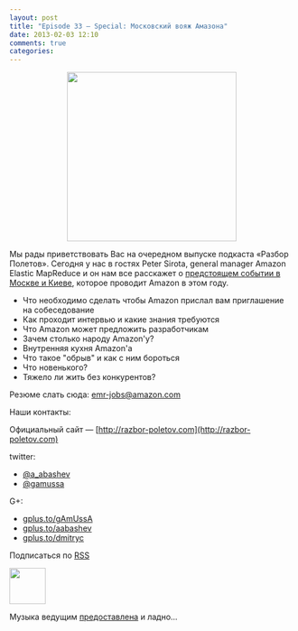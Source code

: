 ```yaml
---
layout: post
title: "Episode 33 – Special: Московский вояж Амазона"
date: 2013-02-03 12:10
comments: true
categories: 
---
```


<div class="separator" style="clear: both; text-align: center;">
<a href="https://raw.github.com/razbor-poletov/razbor-poletov.github.com/source/source/images/razbor_33_text.png" imageanchor="1" style="margin-left: 1em; margin-right: 1em;"><img border="0" height="300" src="https://raw.github.com/razbor-poletov/razbor-poletov.github.com/source/source/images/razbor_33_text.png" width="300" /></a></div>

Мы рады приветствовать Вас на очередном выпуске подкаста «Разбор Полетов». Сегодня у нас в гостях Peter Sirota, general manager Amazon Elastic MapReduce и он нам все расскажет о [предстоящем событии в Москве и Киеве](http://awsmoscow2013.s3-website-us-east-1.amazonaws.com/), которое проводит Amazon в этом году.

- Что необходимо сделать чтобы Amazon прислал вам приглашение на собеседование
- Как проходит интервью и какие знания требуются
- Что Amazon может предложить разработчикам
- Зачем столько народу Amazon'у?
- Внутренняя кухня Amazon'а
- Что такое "обрыв" и как с ним бороться
- Что новенького?
- Тяжело ли жить без конкурентов?

Резюме слать сюда: [emr-jobs@amazon.com](mailto:emr-jobs@amazon.com)

Наши контакты:

Официальный сайт — [http://razbor-poletov.com](http://razbor-poletov.com)

twitter: 

 * [@a_abashev](https://twitter.com/#!/a_abashev) 
 * [@gamussa](https://twitter.com/#!/gamussa)

G+:

 * [gplus.to/gAmUssA](http://gplus.to/gAmUssA) 
 * [gplus.to/aabashev](http://gplus.to/aabashev) 
 * [gplus.to/dmitryc](http://gplus.to/dmitryc)

<!-- player goes here-->

<audio preload="none">
  <source src="http://traffic.libsyn.com/razborpoletov/razbor_33.mp3" type="audio/mp3" />
  Your browser does not support the audio tag.
</audio>

Подписаться по [RSS](http://feeds.feedburner.com/razbor-podcast)

<!-- episode file link goes here-->
<a href="http://traffic.libsyn.com/razborpoletov/razbor_33.mp3" imageanchor="1" style="clear: left; margin-bottom: 1em; margin-left: auto; margin-right: 2em;"><img border="0" height="64" src="http://2.bp.blogspot.com/-qkfh8Q--dks/T0gixAMzuII/AAAAAAAAHD0/O5LbF3vvBNQ/s200/1330127522_mp3.png" width="64" /></a>

Музыка ведущим [предоставлена](http://www.audiobank.fm/single-music/27/111/More-And-Less/) и ладно...